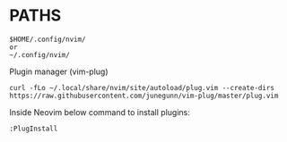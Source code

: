 # PATHS
```
$HOME/.config/nvim/
or
~/.config/nvim/
```

Plugin manager (vim-plug)
```
curl -fLo ~/.local/share/nvim/site/autoload/plug.vim --create-dirs https://raw.githubusercontent.com/junegunn/vim-plug/master/plug.vim
```
Inside Neovim below command to install plugins:
```
:PlugInstall
```

